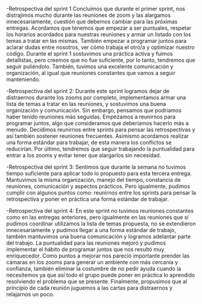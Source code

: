 -Retrospectiva del sprint 1
Concluimos que durante el primer sprint, nos distrajimos mucho durante las reuniones de zoom y las alargamos innecesariamente, cuestión que debemos cambiar para las próximas entregas. 
Acordamos que tenemos que empezar a ser puntuales, respetar los horarios acordados para nuestras reuniones y armar un listado con los temas a tratar en las mismas. También empezar a programar juntos para aclarar dudas entre nosotros, ver cómo trabaja el otro/a y optimizar nuestro código.
Durante el sprint 1 sostuvimos una práctica activa y fuimos detallistas, pero creemos que no fue suficiente, por lo tanto, tendremos que seguir puliéndolo. También, tuvimos una excelente comunicación y organización, al igual que reuniones constantes que vamos a seguir manteniendo.

-Retrospectiva del sprint 2:
Durante este sprint logramos dejar de distraernos durante los zooms por completo, implementamos armar una lista de temas a tratar en las reuniones, y sostuvimos una buena organización y comunicación. Sin embargo, pensamos que podríamos haber tenido reuniones más seguidas.
Empezamos a reunirnos para programar juntos, algo que consideramos que deberíamos hacerlo más a menudo. Decidimos reunirnos entre sprints para pensar las retrospectivas y así también sostener reuniones frecuentes. Asimismo acordamos realizar una forma estándar para trabajar, de esta manera los conflictos se reducirían. Por último, tendremos que seguir trabajando la puntualidad para entrar a los zooms y evitar tener que alargarlos sin necesidad.

-Retrospectiva del sprint 3:
Sentimos que durante la semana no tuvimos tiempo suficiente para aplicar todo lo propuesto para esta tercera entrega. Mantuvimos la misma organización, manejo del tiempo, constancia de reuniones, comunicación y aspectos prácticos. Pero igualmente, pudimos cumplir con algunos puntos como: reunirnos entre los sprints para pensar la retrospectiva y poner en práctica una forma estándar de trabajar.

-Retrospectiva del sprint 4:
En este sprint no tuvimos reuniones constantes como en las entregas anteriores, pero igualmente en las reuniones que sí pudimos coordinar utilizamos la lista de temas propuesta, no se extendieron innecesariamente y pudimos llegar a una forma estándar de trabajo, también mantuvimos una buena comunicación y logramos adelantar parte del trabajo. La puntualidad para las reuniones mejoró y pudimos implementar el hábito de programar juntos que nos resultó muy enriquecedor.
Como puntos a mejorar nos pareció importante prender las cámaras en los zooms para generar un ambiente con más cercanía y confianza, también eliminar la costumbre de no pedir ayuda cuando la necesitemos ya que así todo el grupo puede poner en práctica lo aprendido resolviendo el problema que se presente.
Finalmente, propusimos que al principio de cada reunión juguemos a las cartas para distraernos y relajarnos un poco.